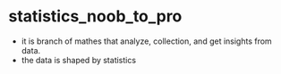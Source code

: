 # statistics_noob_to_pro

* it is branch of mathes that analyze, collection, and get insights from data.
* the data is shaped by statistics 

